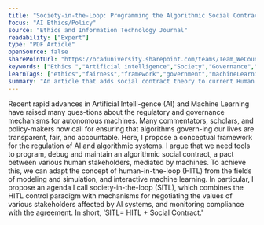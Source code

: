 ```yaml
---
title: "Society‑in‑the‑Loop: Programming the Algorithmic Social Contract "
focus: "AI Ethics/Policy"
source: "Ethics and Information Technology Journal"
readability: ["Expert"]
type: "PDF Article"
openSource: false
sharePointUrl: "https://ocaduniversity.sharepoint.com/teams/Team_WeCount/Shared%20Documents/Resources%20and%20Tools/Literature%20(curated)/Society%20in%20the%20loop%20Programming%20the%20algorithmic%20social%20contract.pdf"
keywords: ["Ethics ","Artificial intelligence","Society","Governance","Regulation"]
learnTags: ["ethics","fairness","framework","government","machineLearning"]
summary: "An article that adds social contract theory to current Human in the Loop (HITL) for monitoring and supervising machine learning systems called Society in the Loop (SITL), where various societal stakeholders are required to monitor the system rather than just the human creator. "
---
```

Recent rapid advances in Artificial Intelli-gence (AI) and Machine Learning have raised many ques-tions about the regulatory and governance mechanisms for autonomous machines. Many commentators, scholars, and policy-makers now call for ensuring that algorithms govern-ing our lives are transparent, fair, and accountable. Here, I propose a conceptual framework for the regulation of AI and algorithmic systems. I argue that we need tools to program, debug and maintain an algorithmic social contract, a pact between various human stakeholders, mediated by machines. To achieve this, we can adapt the concept of human-in-the-loop (HITL) from the fields of modeling and simulation, and interactive machine learning. In particular, I propose an agenda I call society-in-the-loop (SITL), which combines the HITL control paradigm with mechanisms for negotiating the values of various stakeholders affected by AI systems, and monitoring compliance with the agreement. In short, ‘SITL= HITL + Social Contract.'
